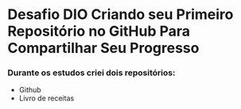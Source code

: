 # Desafio DIO Criando seu Primeiro Repositório no GitHub Para Compartilhar Seu Progresso

### Durante os estudos criei dois repositórios:

- Github
- Livro de receitas



